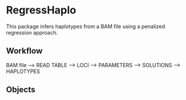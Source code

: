 
# RegressHaplo

This package infers haplotypes from a BAM file using a penalized regression approach.

## Workflow

BAM file --> READ TABLE --> LOCI --> PARAMETERS --> SOLUTIONS --> HAPLOTYPES

## Objects